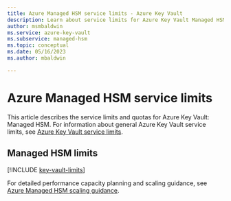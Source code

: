 ```yaml
---
title: Azure Managed HSM service limits - Azure Key Vault
description: Learn about service limits for Azure Key Vault Managed HSM, including object limits and transaction capacity.
author: msmbaldwin
ms.service: azure-key-vault
ms.subservice: managed-hsm
ms.topic: conceptual
ms.date: 05/16/2023
ms.author: mbaldwin

---
```

# Azure Managed HSM service limits

This article describes the service limits and quotas for Azure Key Vault: Managed HSM. For information about general Azure Key Vault service limits, see [Azure Key Vault service limits](../general/service-limits.md).

## Managed HSM limits

[!INCLUDE [key-vault-limits](~/reusable-content/ce-skilling/azure/includes/key-vault/managed-hsm-service-limits.md)]

For detailed performance capacity planning and scaling guidance, see [Azure Managed HSM scaling guidance](scaling-guidance.md).
